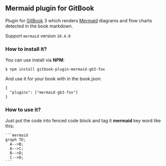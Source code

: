 ## Mermaid plugin for GitBook

Plugin for [GitBook](https://github.com/GitbookIO/gitbook) 3 which renders [Mermaid](https://github.com/knsv/mermaid) diagrams and flow charts detected in the book markdown.

Support `mermaid` version `10.4.0`

### How to install it?

You can use install via **NPM**:

```
$ npm install gitbook-plugin-mermaid-gb3-fox
```

And use it for your book with in the book.json:

```
{
  "plugins": ["mermaid-gb3-fox"]
}
```

### How to use it?

Just put the code into fenced code block and tag it **mermaid** key word like this:

    ```mermaid
    graph TD;
      A-->B;
      A-->C;
      B-->D;
      C-->D;
    ```
